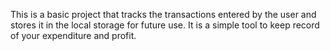 This is a basic project that tracks the transactions entered by the user and stores it in the local storage for future use. It is a simple tool to keep record of your expenditure and profit.
